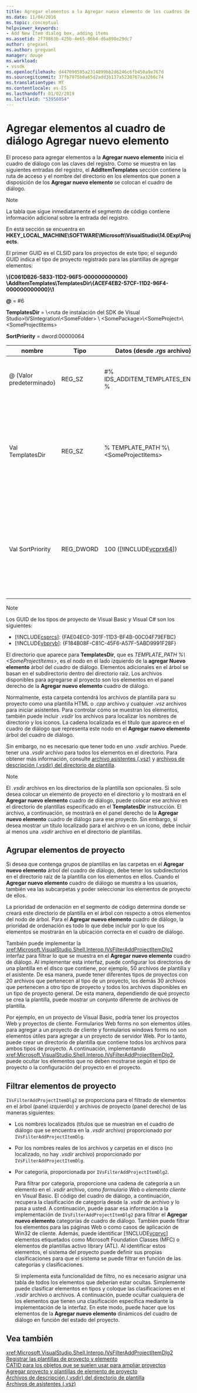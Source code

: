 ```yaml
---
title: Agregar elementos a la Agregar nuevo elemento de los cuadros de diálogo | Microsoft Docs
ms.date: 11/04/2016
ms.topic: conceptual
helpviewer_keywords:
- Add New Item dialog box, adding items
ms.assetid: 2f70863b-425b-4e65-86b4-d6a898e29dc7
author: gregvanl
ms.author: gregvanl
manager: douge
ms.workload:
- vssdk
ms.openlocfilehash: d447090585a2314899bb2d6246c6fb450a9e767d
ms.sourcegitcommit: 37fb7075b0a65d2add3b137a5230767aa3266c74
ms.translationtype: MT
ms.contentlocale: es-ES
ms.lasthandoff: 01/02/2019
ms.locfileid: "53956054"
---
```

# <a name="add-items-to-the-add-new-item-dialog-box"></a>Agregar elementos al cuadro de diálogo Agregar nuevo elemento
El proceso para agregar elementos a la **Agregar nuevo elemento** inicia el cuadro de diálogo con las claves del registro. Como se muestra en las siguientes entradas del registro, el **AddItemTemplates** sección contiene la ruta de acceso y el nombre del directorio en los elementos que ponen a disposición de los **Agregar nuevo elemento** se colocan el cuadro de diálogo.  

> [!NOTE]
>  La tabla que sigue inmediatamente el segmento de código contiene información adicional sobre la entrada del registro.  

 En esta sección se encuentra en **HKEY_LOCAL_MACHINE\SOFTWARE\Microsoft\VisualStudio\14.0Exp\Projects**.

 El primer GUID es el CLSID para los proyectos de este tipo; el segundo GUID indica el tipo de proyecto registrado para las plantillas de agregar elementos:  

 **\\{C061DB26-5833-11D2-96F5-000000000000} \\AddItemTemplates\\TemplatesDir\\{ACEF4EB2-57CF-11D2-96F4-000000000000}\\1**

 **@** = #6 

 **TemplatesDir** = \\&lt;ruta de instalación del SDK de Visual Studio&gt;\\VSIntegration\\&lt;SomeFolder&gt; \\ &lt;SomePackage&gt;\\&lt;SomeProject&gt;\\&lt;SomeProjectItems&gt;

 **SortPriority** = dword:00000064


| nombre | Tipo | Datos (desde *.rgs* archivo) | Descripción |
|------------------|-----------| - | - |
| @ (Valor predeterminado) | REG_SZ | #% IDS_ADDITEM_TEMPLATES_ENTRY % | Identificador de recurso para **Agregar elemento** plantillas. |
| Val TemplatesDir | REG_SZ | % TEMPLATE_PATH %\\&lt;SomeProjectItems&gt; | Ruta de acceso de los elementos de proyecto que se muestra en el cuadro de diálogo para la **Agregar nuevo elemento** asistente. |
| Val SortPriority | REG_DWORD | 100 ([!INCLUDE[vcprx64](../../extensibility/internals/includes/vcprx64_md.md)]) | Determina el criterio de ordenación en el nodo de árbol de archivos que se muestran en el **Agregar nuevo elemento** cuadro de diálogo. |

> [!NOTE]
>  Los GUID de los tipos de proyecto de Visual Basic y Visual C# son los siguientes: 
> - [!INCLUDE[csprcs](../../data-tools/includes/csprcs_md.md)]: {FAE04EC0-301F-11D3-BF4B-00C04F79EFBC}
> - [!INCLUDE[vbprvb](../../code-quality/includes/vbprvb_md.md)]: {F184B08F-C81C-45F6-A57F-5ABD9991F28F}  

 El directorio que aparece para **TemplatesDir**, que es *TEMPLATE_PATH %\\&lt;SomeProjectItems&gt;*, es el nodo en el lado izquierdo de la **agregar Nuevo elemento** árbol del cuadro de diálogo. Elementos adicionales en el árbol se basan en el subdirectorio dentro del directorio raíz. Los archivos disponibles para agregarse al proyecto son los elementos en el panel derecho de la **Agregar nuevo elemento** cuadro de diálogo.  

 Normalmente, esta carpeta contendrá los archivos de plantilla para su proyecto como una plantilla HTML o *.cpp* archivo y cualquier *.vsz* archivos para iniciar asistentes. Para controlar cómo se muestran los elementos, también puede incluir *.vsdir* los archivos para localizar los nombres de directorio y los iconos. La cadena localizada es el título que aparece en el cuadro de diálogo que representa este nodo en el **Agregar nuevo elemento** árbol del cuadro de diálogo.  

 Sin embargo, no es necesario que tener todo en uno *.vsdir* archivo. Puede tener una *.vsdir* archivo para todos los elementos en el directorio. Para obtener más información, consulte [archivo asistentes (.vsz)](../../extensibility/internals/wizard-dot-vsz-file.md) y [archivos de descripción (.vsdir) del directorio de plantilla](../../extensibility/internals/template-directory-description-dot-vsdir-files.md).  

> [!NOTE]
>  El *.vsdir* archivos en los directorios de la plantilla son opcionales. Si solo desea colocar un elemento de proyecto en el directorio y lo mostrará en el **Agregar nuevo elemento** cuadro de diálogo, puede colocar ese archivo en el directorio de plantillas especificado en el **TemplatesDir** instrucción. El archivo, a continuación, se mostrará en el panel derecho de la **Agregar nuevo elemento** cuadro de diálogo para ese proyecto. Sin embargo, si desea mostrar un título localizado para el archivo o en un icono, debe incluir al menos una *.vsdir* archivo en el directorio de plantillas.  

## <a name="group-project-items"></a>Agrupar elementos de proyecto  
 Si desea que contenga grupos de plantillas en las carpetas en el **Agregar nuevo elemento** árbol del cuadro de diálogo, debe tener los subdirectorios en el directorio raíz de la plantilla con los elementos en ellos. Cuando el **Agregar nuevo elemento** cuadro de diálogo se muestra a los usuarios, también vea las subcarpetas y poder seleccionar los elementos de proyecto de ellos.  

 La prioridad de ordenación en el segmento de código determina donde se creará este directorio de plantilla en el árbol con respecto a otros elementos del nodo de árbol. Para el **Agregar nuevo elemento** cuadro de diálogo, la prioridad de ordenación es todo lo que debe incluir por lo que los elementos se mostrarán en la ubicación correcta en el cuadro de diálogo.  

 También puede implementar la <xref:Microsoft.VisualStudio.Shell.Interop.IVsFilterAddProjectItemDlg2> interfaz para filtrar lo que se muestra en el **Agregar nuevo elemento** cuadro de diálogo. Al implementar esta interfaz, puede configurar los directorios de una plantilla en el disco que contiene, por ejemplo, 50 archivos de plantilla y el asistente. De esa manera, puede tener diferentes tipos de proyectos con 20 archivos que pertenecen al tipo de un proyecto, los demás 30 archivos que pertenecen a otro tipo de proyecto y todos los archivos disponibles en un tipo de proyecto general. De esta manera, dependiendo de qué proyecto se crea la plantilla, puede mostrar un conjunto diferente de archivos de plantilla.  

 Por ejemplo, en un proyecto de Visual Basic, podría tener los proyectos Web y proyectos de cliente. Formularios Web forms no son elementos útiles para agregar a un proyecto de cliente y formularios windows forms no son elementos útiles para agregar a un proyecto de servidor Web. Por lo tanto, puede crear un directorio de plantilla que contiene todos los archivos para ambos tipos de proyecto. A continuación, implementando <xref:Microsoft.VisualStudio.Shell.Interop.IVsFilterAddProjectItemDlg2>, puede ocultar los elementos que no deben mostrarse según el tipo de proyecto o la configuración del proyecto en el proyecto.  

## <a name="filter-project-items"></a>Filtrar elementos de proyecto  
 `IVsFilterAddProjectItemDlg2` se proporciona para el filtrado de elementos en el árbol (panel izquierdo) y archivos de proyecto (panel derecho) de las maneras siguientes:  

- Los nombres localizados (títulos que se muestran en el cuadro de diálogo que se encuentra en la *.vsdir* archivo) proporcionado por `IVsFilterAddProjectItemDlg`.  

- Por los nombres reales de los archivos y carpetas en el disco (no localizado, no hay *.vsdir* archivo) proporcionado por `IVsFilterAddProjectItemDlg`.  

- Por categoría, proporcionada por `IVsFilterAddProjectItemDlg2`.  

  Para filtrar por categoría, proporcione una cadena de categoría a un elemento en el *.vsdir* archivo, como *formulario Web* o *elemento cliente* en Visual Basic. El código del cuadro de diálogo, a continuación, recupera la clasificación de categoría desde la *.vsdir* de archivo y lo pasa a usted. A continuación, puede pasar esa información a la implementación de `IVsFilterAddProjectItemDlg2` para filtrar el **Agregar nuevo elemento** categorías de cuadro de diálogo. También puede filtrar los elementos para las páginas Web o como casos de aplicación de Win32 de cliente. Además, puede identificar [!INCLUDE[vcprvc](../../code-quality/includes/vcprvc_md.md)] elementos etiquetados como Microsoft Foundation Classes (MFC) o elementos de plantillas activo library (ATL). Al identificar estos elementos, el sistema del proyecto puede definir sus propias clasificaciones para que el sistema se puede filtrar en función de las categorías y clasificaciones.  

  Si implementa esta funcionalidad de filtro, no es necesario asignar una tabla de todos los elementos que deberían estar ocultas. Simplemente puede clasificar elementos en tipos y coloque las clasificaciones en el *.vsdir* archivo o archivos. A continuación, puede ocultar cualquiera de los elementos que tienen una clasificación específica mediante la implementación de la interfaz. En este modo, puede hacer que los elementos de la **Agregar nuevo elemento** dinámicos del cuadro de diálogo en función del estado del proyecto.  

## <a name="see-also"></a>Vea también  
 <xref:Microsoft.VisualStudio.Shell.Interop.IVsFilterAddProjectItemDlg2>   
 [Registrar las plantillas de proyecto y elemento](../../extensibility/internals/registering-project-and-item-templates.md)   
 [CATID para los objetos que se suelen usar para ampliar proyectos](../../extensibility/internals/catids-for-objects-that-are-typically-used-to-extend-projects.md)   
 [Agregar proyecto y plantillas de elemento de proyecto](../../extensibility/internals/adding-project-and-project-item-templates.md)   
 [Archivos de descripción (.vsdir) del directorio de plantilla](../../extensibility/internals/template-directory-description-dot-vsdir-files.md)   
 [Archivos de asistentes (.vsz)](../../extensibility/internals/wizard-dot-vsz-file.md)